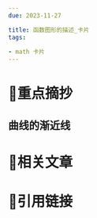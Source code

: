 ```yaml
---
due: 2023-11-27 

title: 函数图形的描述_卡片
tags:
 
- math 卡片
---
```

# 🍎重点摘抄
## 曲线的渐近线




# 📒相关文章




# 🍏引用链接

